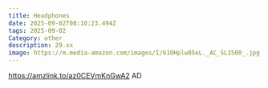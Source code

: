 ```yaml
---
title: Headphones
date: 2025-09-02T08:10:23.494Z
tags: 2025-09-02
Category: other
description: 29.xx
image: https://m.media-amazon.com/images/I/61OHplw85eL._AC_SL1500_.jpg
---
```

https://amzlink.to/az0CEVmKnGwA2
AD